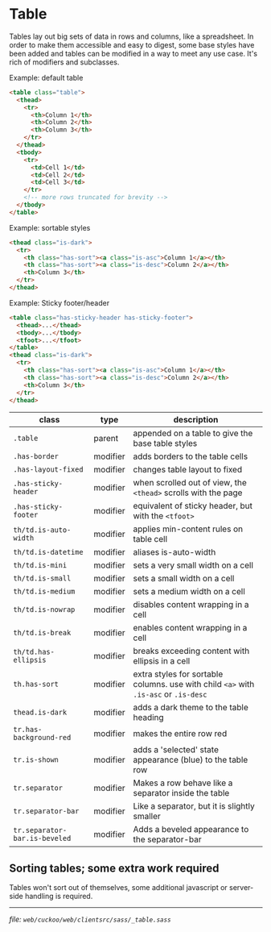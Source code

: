 # Table

Tables lay out big sets of data in rows and columns, like a spreadsheet. In order
to make them accessible and easy to digest, some base styles have been added and
tables can be modified in a way to meet any use case. It's rich of modifiers
and subclasses.

Example: default table
```html
<table class="table">
  <thead>
    <tr>
      <th>Column 1</th>
      <th>Column 2</th>
      <th>Column 3</th>
    </tr>
  </thead>
  <tbody>
    <tr>
      <td>Cell 1</td>
      <td>Cell 2</td>
      <td>Cell 3</td>
    </tr>
    <!-- more rows truncated for brevity -->
  </tbody>
</table>
```

Example: sortable styles
```html
<thead class="is-dark">
  <tr>
    <th class="has-sort"><a class="is-asc">Column 1</a></th>
    <th class="has-sort"><a class="is-desc">Column 2</a></th>
    <th>Column 3</th>
  </tr>
</thead>
```

Example: Sticky footer/header
```html
<table class="has-sticky-header has-sticky-footer">
  <thead>...</thead>
  <tbody>...</tbody>
  <tfoot>...</tfoot>
</table>
<thead class="is-dark">
  <tr>
    <th class="has-sort"><a class="is-asc">Column 1</a></th>
    <th class="has-sort"><a class="is-desc">Column 2</a></th>
    <th>Column 3</th>
  </tr>
</thead>
```

| class                         | type     | description                                                                          |
| ----------------------------- | -------- | ------------------------------------------------------------------------------------ |
| `.table`                      | parent   | appended on a table to give the base table styles                                    |
| `.has-border`                 | modifier | adds borders to the table cells                                                      |
| `.has-layout-fixed`           | modifier | changes table layout to fixed                                                        |
| `.has-sticky-header`          | modifier | when scrolled out of view, the `<thead>` scrolls with the page                       |
| `.has-sticky-footer`          | modifier | equivalent of sticky header, but with the `<tfoot>`                                  |
| `th/td.is-auto-width`         | modifier | applies min-content rules on table cell                                              |
| `th/td.is-datetime`           | modifier | aliases is-auto-width                                                                |
| `th/td.is-mini`               | modifier | sets a very small width on a cell                                                    |
| `th/td.is-small`              | modifier | sets a small width on a cell                                                         |
| `th/td.is-medium`             | modifier | sets a medium width on a cell                                                        |
| `th/td.is-nowrap`             | modifier | disables content wrapping in a cell                                                  |
| `th/td.is-break`              | modifier | enables content wrapping in a cell                                                   |
| `th/td.has-ellipsis`          | modifier | breaks exceeding content with ellipsis in a cell                                     |
| `th.has-sort`                 | modifier | extra styles for sortable columns. use with child `<a>` with `.is-asc` or `.is-desc` |
| `thead.is-dark`               | modifier | adds a dark theme to the table heading                                               |
| `tr.has-background-red`       | modifier | makes the entire row red                                                             |
| `tr.is-shown`                 | modifier | adds a 'selected' state appearance (blue) to the table row                           |
| `tr.separator`                | modifier | Makes a row behave like a separator inside the table                                 |
| `tr.separator-bar`            | modifier | Like a separator, but it is slightly smaller                                         |
| `tr.separator-bar.is-beveled` | modifier | Adds a beveled appearance to the separator-bar                                       | 

## Sorting tables; some extra work required
Tables won't sort out of themselves, some additional javascript or server-side
handling is required.

---
_file: `web/cuckoo/web/clientsrc/sass/_table.sass`_
